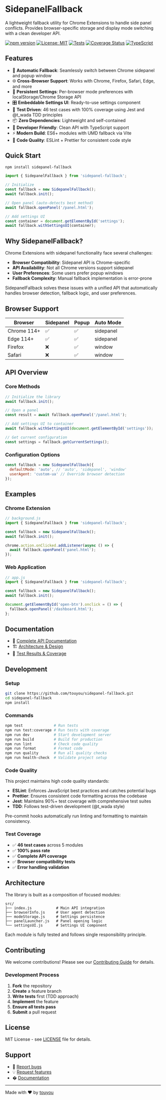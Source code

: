 # SidepanelFallback

A lightweight fallback utility for Chrome Extensions to handle side panel
conflicts. Provides browser-specific storage and display mode switching with a
clean developer API.

[![npm version](https://badge.fury.io/js/sidepanel-fallback.svg)](https://badge.fury.io/js/sidepanel-fallback)
[![License: MIT](https://img.shields.io/badge/License-MIT-yellow.svg)](https://opensource.org/licenses/MIT)
[![Tests](https://github.com/touyou/sidepanel-fallback/workflows/Tests/badge.svg)](https://github.com/touyou/sidepanel-fallback/actions)
[![Coverage Status](https://coveralls.io/repos/github/touyou/sidepanel-fallback/badge.svg?branch=main)](https://coveralls.io/github/touyou/sidepanel-fallback?branch=main)
[![TypeScript](https://img.shields.io/badge/%3C%2F%3E-TypeScript-%230074c1.svg)](http://www.typescriptlang.org/)

## Features

- 🚀 **Automatic Fallback**: Seamlessly switch between Chrome sidepanel and
  popup window
- 🌐 **Cross-Browser Support**: Works with Chrome, Firefox, Safari, Edge, and
  more
- 💾 **Persistent Settings**: Per-browser mode preferences with
  localStorage/Chrome Storage API
- 🎛️ **Embeddable Settings UI**: Ready-to-use settings component
- 🧪 **Test Driven**: 46 test cases with 100% coverage using Jest and @t_wada
  TDD principles
- 📦 **Zero Dependencies**: Lightweight and self-contained
- 🔧 **Developer Friendly**: Clean API with TypeScript support
- ⚡ **Modern Build**: ES6+ modules with UMD fallback via Vite
- 📏 **Code Quality**: ESLint + Prettier for consistent code style

## Quick Start

```bash
npm install sidepanel-fallback
```

```javascript
import { SidepanelFallback } from 'sidepanel-fallback';

// Initialize
const fallback = new SidepanelFallback();
await fallback.init();

// Open panel (auto-detects best method)
await fallback.openPanel('/panel.html');

// Add settings UI
const container = document.getElementById('settings');
await fallback.withSettingsUI(container);
```

## Why SidepanelFallback?

Chrome Extensions with sidepanel functionality face several challenges:

- **Browser Compatibility**: Sidepanel API is Chrome-specific
- **API Availability**: Not all Chrome versions support sidepanel
- **User Preferences**: Some users prefer popup windows
- **Fallback Complexity**: Manual fallback implementation is error-prone

SidepanelFallback solves these issues with a unified API that automatically
handles browser detection, fallback logic, and user preferences.

## Browser Support

| Browser     | Sidepanel | Popup | Auto Mode |
| ----------- | --------- | ----- | --------- |
| Chrome 114+ | ✅        | ✅    | sidepanel |
| Edge 114+   | ✅        | ✅    | sidepanel |
| Firefox     | ❌        | ✅    | window    |
| Safari      | ❌        | ✅    | window    |

## API Overview

### Core Methods

```javascript
// Initialize the library
await fallback.init();

// Open a panel
const result = await fallback.openPanel('/panel.html');

// Add settings UI to container
await fallback.withSettingsUI(document.getElementById('settings'));

// Get current configuration
const settings = fallback.getCurrentSettings();
```

### Configuration Options

```javascript
const fallback = new SidepanelFallback({
  defaultMode: 'auto', // 'auto', 'sidepanel', 'window'
  userAgent: 'custom-ua' // Override browser detection
});
```

## Examples

### Chrome Extension

```javascript
// background.js
import { SidepanelFallback } from 'sidepanel-fallback';

const fallback = new SidepanelFallback();
await fallback.init();

chrome.action.onClicked.addListener(async () => {
  await fallback.openPanel('panel.html');
});
```

### Web Application

```javascript
// app.js
import { SidepanelFallback } from 'sidepanel-fallback';

const fallback = new SidepanelFallback();
await fallback.init();

document.getElementById('open-btn').onclick = () => {
  fallback.openPanel('/dashboard.html');
};
```

## Documentation

- 📖 [Complete API Documentation](docs/usage.md)
- 🏗️ [Architecture & Design](docs/ai-notes.md)
- 🧪 [Test Results & Coverage](docs/testing.md)

## Development

### Setup

```bash
git clone https://github.com/touyou/sidepanel-fallback.git
cd sidepanel-fallback
npm install
```

### Commands

```bash
npm test              # Run tests
npm run test:coverage # Run tests with coverage
npm run dev           # Start development server
npm run build         # Build for production
npm run lint          # Check code quality
npm run format        # Format code
npm run quality       # Run all quality checks
npm run health-check  # Validate project setup
```

### Code Quality

This project maintains high code quality standards:

- **ESLint**: Enforces JavaScript best practices and catches potential bugs
- **Prettier**: Ensures consistent code formatting across the codebase
- **Jest**: Maintains 90%+ test coverage with comprehensive test suites
- **TDD**: Follows test-driven development (@t_wada style)

Pre-commit hooks automatically run linting and formatting to maintain
consistency.

### Test Coverage

- ✅ **46 test cases** across 5 modules
- ✅ **100% pass rate**
- ✅ **Complete API coverage**
- ✅ **Browser compatibility tests**
- ✅ **Error handling validation**

## Architecture

The library is built as a composition of focused modules:

```
src/
├── index.js           # Main API integration
├── browserInfo.js     # User agent detection
├── modeStorage.js     # Settings persistence
├── panelLauncher.js   # Panel opening logic
└── settingsUI.js      # Settings UI component
```

Each module is fully tested and follows single responsibility principle.

## Contributing

We welcome contributions! Please see our [Contributing Guide](CONTRIBUTING.md)
for details.

### Development Process

1. **Fork** the repository
2. **Create** a feature branch
3. **Write tests** first (TDD approach)
4. **Implement** the feature
5. **Ensure all tests pass**
6. **Submit** a pull request

## License

MIT License - see [LICENSE](LICENSE) file for details.

## Support

- 🐛 [Report bugs](https://github.com/touyou/sidepanel-fallback/issues)
- 💡 [Request features](https://github.com/touyou/sidepanel-fallback/issues)
- � [Documentation](https://github.com/touyou/sidepanel-fallback/tree/main/docs)

---

Made with ❤️ by [touyou](https://github.com/touyou)
